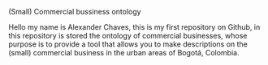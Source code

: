 (Small) Commercial bussiness ontology

Hello my name is Alexander Chaves, this is my first repository on Github, in this repository is stored the ontology of commercial businesses, whose purpose is to provide a tool that allows you to make descriptions on the (small) commercial business in the urban areas of Bogotá, Colombia.
